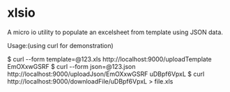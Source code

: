 xlsio
=====

A micro io utility to populate an excelsheet from template using JSON data.

Usage:(using curl for demonstration)

$ curl  --form template=@123.xls  http://localhost:9000/uploadTemplate
    EmOXxwGSRF
$ curl  --form json=@123.json  http://localhost:9000/uploadJson/EmOXxwGSRF
    uDBpf6VpxL
$ curl    http://localhost:9000/downloadFile/uDBpf6VpxL > file.xls



